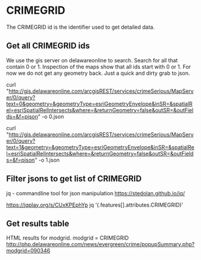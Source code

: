 # CRIMEGRID

The CRIMEGRID id is the identifier used to get detailed data.


## Get all CRIMEGRID ids

We use the gis server on delawareonline to search.  Search for all that contain 0 or 1.  Inspection of the maps show that all ids start with 0 or 1.  For now we do not get any geometry back.  Just a quick and dirty grab to json.

  curl "http://gis.delawareonline.com/arcgisREST/services/crimeSerious/MapServer/0/query?text=0&geometry=&geometryType=esriGeometryEnvelope&inSR=&spatialRel=esriSpatialRelIntersects&where=&returnGeometry=false&outSR=&outFields=&f=pjson" -o 0.json

  curl "http://gis.delawareonline.com/arcgisREST/services/crimeSerious/MapServer/0/query?text=1&geometry=&geometryType=esriGeometryEnvelope&inSR=&spatialRel=esriSpatialRelIntersects&where=&returnGeometry=false&outSR=&outFields=&f=pjson" -o 1.json


## Filter jsons to get list of CRIMEGRID

jq - commandline tool for json manipulation
https://stedolan.github.io/jq/

https://jqplay.org/s/CUxKPEphYp
jq '(.features[].attributes.CRIMEGRID)'

## Get results table

HTML results for modgrid.  modgrid = CRIMEGRID
http://php.delawareonline.com/news/evergreen/crime/popupSummary.php?modgrid=090346
